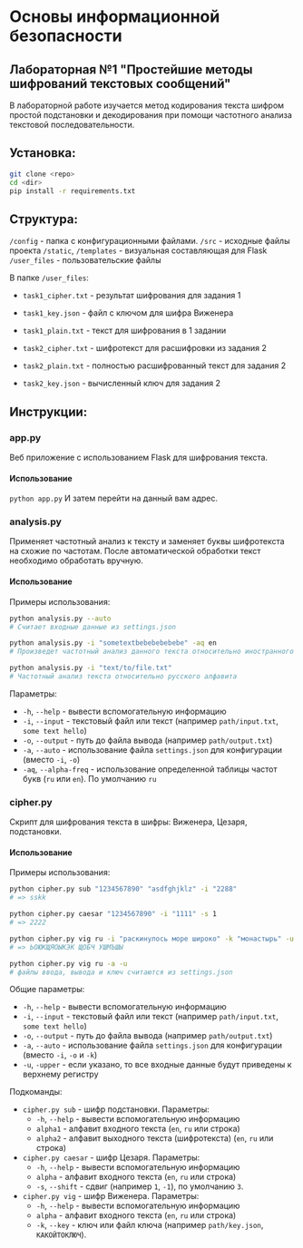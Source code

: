 # Основы информационной безопасности

## Лабораторная №1 "Простейшие методы шифрований текстовых сообщений"

В лабораторной работе изучается метод кодирования текста шифром простой подстановки и декодирования при помощи частотного анализа 
текстовой последовательности. 
## Установка:
```bash
git clone <repo>
cd <dir>
pip install -r requirements.txt
```
## Структура:
`/config` - папка с конфигурационными файлами.
`/src` - исходные файлы проекта
`/static`, `/templates` - визуальная составляющая для Flask
`/user_files` - пользовательские файлы

В папке `/user_files`:
- `task1_cipher.txt` - результат шифрования для задания 1
- `task1_key.json` - файл с ключом для шифра Виженера
- `task1_plain.txt` - текст для шифрования в 1 задании

- `task2_cipher.txt` - шифротекст для расшифровки из задания 2
- `task2_plain.txt` - полностью расшифрованный текст для задания 2
- `task2_key.json` - вычисленный ключ для задания 2
## Инструкции:
### app.py
Веб приложение с использованием Flask для шифрования текста.
#### Использование
`python app.py`
И затем перейти на данный вам адрес.
### analysis.py
Применяет частотный анализ к тексту и заменяет буквы шифротекста на схожие по частотам. После автоматической обработки текст необходимо обработать вручную.
#### Использование
Примеры использования:
```bash
python analysis.py --auto
# Считает входные данные из settings.json

python analysis.py -i "sometextbebebebebebe" -aq en
# Произведет частотный анализ данного текста относительно иностранного алфавита

python analysis.py -i "text/to/file.txt"
# Частотный анализ текста относительно русского алфавита
```

Параметры:
- `-h`, `--help` - вывести вспомогательную информацию
- `-i`, `--input` - текстовый файл или текст (например `path/input.txt`, `some text hello`)
- `-o`, `--output` - путь до файла вывода (например `path/output.txt`)
- `-a`, `--auto` - использование файла `settings.json` для конфигурации (вместо `-i`, `-o`)
- `-aq`, `--alpha-freq` - использование определенной таблицы частот букв (`ru` или `en`). По умолчанию `ru`
### cipher.py 
Скрипт для шифрования текста в шифры: Виженера, Цезаря, подстановки.
#### Использование
Примеры использования:
```bash
python cipher.py sub "1234567890" "asdfghjklz" -i "2288"
# => sskk

python cipher.py caesar "1234567890" -i "1111" -s 1
# => 2222

python cipher.py vig ru -i "раскинулось море широко" -k "монастырь" -u
# => ЬОЮКЩЯОЫКЭК ЩОБЧ УШМЪШЫ

python cipher.py vig ru -a -u
# файлы ввода, вывода и ключ считаются из settings.json
```

Общие параметры:
- `-h`, `--help` - вывести вспомогательную информацию
- `-i`, `--input` - текстовый файл или текст (например `path/input.txt`, `some text hello`)
- `-o`, `--output` - путь до файла вывода (например `path/output.txt`)
- `-a`, `--auto` - использование файла `settings.json` для конфигурации (вместо `-i`, `-o` и `-k`)
- `-u`, `-upper` - если указано, то все входные данные будут приведены к верхнему регистру

Подкоманды:
- `cipher.py sub` - шифр подстановки.
	Параметры:
	- `-h`, `--help` - вывести вспомогательную информацию
	- `alpha1` - алфавит входного текста (`en`, `ru` или строка)
	- `alpha2` - алфавит выходного текста (шифротекста) (`en`, `ru` или строка)
- `cipher.py caesar` - шифр Цезаря.
	Параметры:
	- `-h`, `--help` - вывести вспомогательную информацию
	- `alpha` - алфавит входного текста (`en`, `ru` или строка)
	- `-s`, `--shift` - сдвиг (например `1`, `-1`), по умолчанию `3`.
- `cipher.py vig` - шифр Виженера.
	Параметры:
	- `-h`, `--help` - вывести вспомогательную информацию
	- `alpha` - алфавит входного текста (`en`, `ru` или строка)
	- `-k`, `--key` - ключ или файл ключа (например `path/key.json`, `КАКОЙТОКЛЮЧ`).
